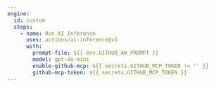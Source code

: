 ```yaml
---
engine:
  id: custom
  steps:
    - name: Run AI Inference
      uses: actions/ai-inference@v1
      with:
        prompt-file: ${{ env.GITHUB_AW_PROMPT }}
        model: gpt-4o-mini
        enable-github-mcp: ${{ secrets.GITHUB_MCP_TOKEN != '' }}
        github-mcp-token: ${{ secrets.GITHUB_MCP_TOKEN }}
---
```


<!--
This shared configuration sets up a custom agentic engine using GitHub's AI inference action.

**Note**: When using this shared configuration, ensure your workflow includes `models: read` permission.
-->
